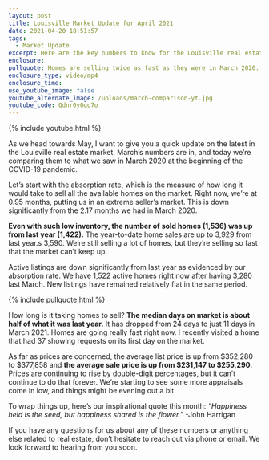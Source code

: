 ```yaml
---
layout: post
title: Louisville Market Update for April 2021
date: 2021-04-20 18:51:57
tags:
  - Market Update
excerpt: Here are the key numbers to know for the Louisville real estate market.
enclosure:
pullquote: Homes are selling twice as fast as they were in March 2020.
enclosure_type: video/mp4
enclosure_time:
use_youtube_image: false
youtube_alternate_image: /uploads/march-comparison-yt.jpg
youtube_code: Qdnr0y0qo7o
---
```

{% include youtube.html %}

As we head towards May, I want to give you a quick update on the latest in the Louisville real estate market. March’s numbers are in, and today we’re comparing them to what we saw in March 2020 at the beginning of the COVID-19 pandemic.&nbsp;

Let’s start with the absorption rate, which is the measure of how long it would take to sell all the available homes on the market. Right now, we’re at 0.95 months, putting us in an extreme seller’s market. This is down significantly from the 2.17 months we had in March 2020.

**Even with such low inventory, the number of sold homes (1,536) was up from last year (1,422).** The year-to-date home sales are up to 3,929 from last year.s 3,590. We’re still selling a lot of homes, but they’re selling so fast that the market can’t keep up.

Active listings are down significantly from last year as evidenced by our absorption rate. We have 1,522 active homes right now after having 3,280 last March. New listings have remained relatively flat in the same period.

{% include pullquote.html %}

How long is it taking homes to sell? **The median days on market is about half of what it was last year.** It has dropped from 24 days to just 11 days in March 2021. Homes are going really fast right now. I recently visited a home that had 37 showing requests on its first day on the market.

As far as prices are concerned, the average list price is up from $352,280 to $377,858 and **the average sale price is up from $231,147 to $255,290.** Prices are continuing to rise by double-digit percentages, but it can’t continue to do that forever. We’re starting to see some more appraisals come in low, and things might be evening out a bit.&nbsp;

To wrap things up, here’s our inspirational quote this month: *“Happiness held is the seed, but happiness shared is the flower.”* -John Harrigan

If you have any questions for us about any of these numbers or anything else related to real estate, don’t hesitate to reach out via phone or email. We look forward to hearing from you soon.
